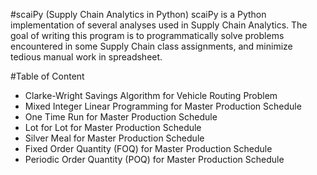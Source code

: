 #scaiPy (Supply Chain Analytics in Python)
scaiPy is a Python implementation of several analyses used in Supply Chain Analytics. The goal of writing this program is to programmatically solve problems encountered in some Supply Chain class assignments, and minimize tedious manual work in spreadsheet.

#Table of Content
* Clarke-Wright Savings Algorithm for Vehicle Routing Problem
* Mixed Integer Linear Programming for Master Production Schedule
* One Time Run for Master Production Schedule
* Lot for Lot for Master Production Schedule
* Silver Meal for Master Production Schedule
* Fixed Order Quantity (FOQ) for Master Production Schedule
* Periodic Order Quantity (POQ) for Master Production Schedule
